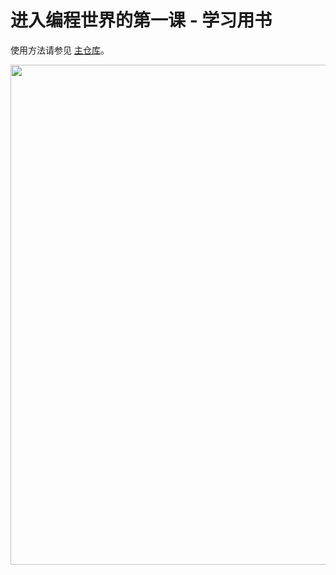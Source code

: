 # 进入编程世界的第一课 - 学习用书

使用方法请参见 [主仓库](https://github.com/neolee/pilot)。



<img src="assets\recursion-factorial.png" width="800">